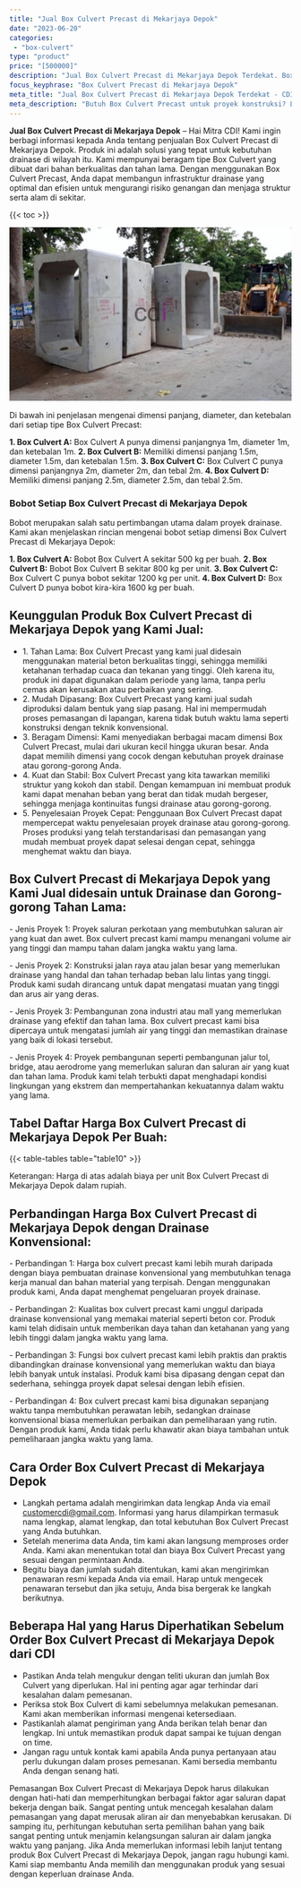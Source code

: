 ```yaml
---
title: "Jual Box Culvert Precast di Mekarjaya Depok"
date: "2023-06-20"
categories:
 - "box-culvert"
type: "product"
price: "[500000]"
description: "Jual Box Culvert Precast di Mekarjaya Depok Terdekat. Box Culvert Precast profesional untuk kebutuhan konstruksi dengan performa optimal. Hubungi kami untuk konsultasi mendalam."
focus_keyphrase: "Box Culvert Precast di Mekarjaya Depok"
meta_title: "Jual Box Culvert Precast di Mekarjaya Depok Terdekat - CDI"
meta_description: "Butuh Box Culvert Precast untuk proyek konstruksi? Layanan profesional kami siap membantu dengan penawaran kompetitif. Klik untuk penawaran istimewa."
---
```


**Jual Box Culvert Precast di Mekarjaya Depok** – Hai Mitra CDI! Kami ingin berbagi informasi kepada Anda tentang penjualan Box Culvert Precast di Mekarjaya Depok. Produk ini adalah solusi yang tepat untuk kebutuhan drainase di wilayah itu. Kami mempunyai beragam tipe Box Culvert yang dibuat dari bahan berkualitas dan tahan lama. Dengan menggunakan Box Culvert Precast, Anda dapat membangun infrastruktur drainase yang optimal dan efisien untuk mengurangi risiko genangan dan menjaga struktur serta alam di sekitar.

{{< toc >}}

![Jual Box Culvert Precast di Mekarjaya Depok](/images/box-culvert/box-culvert-04.jpg)

Di bawah ini penjelasan mengenai dimensi panjang, diameter, dan ketebalan dari setiap tipe Box Culvert Precast:

**1\. Box Culvert A:** Box Culvert A punya dimensi panjangnya 1m, diameter 1m, dan ketebalan 1m.
**2\. Box Culvert B:** Memiliki dimensi panjang 1.5m, diameter 1.5m, dan ketebalan 1.5m.
**3\. Box Culvert C:** Box Culvert C punya dimensi panjangnya 2m, diameter 2m, dan tebal 2m.
**4\. Box Culvert D:** Memiliki dimensi panjang 2.5m, diameter 2.5m, dan tebal 2.5m.

### Bobot Setiap Box Culvert Precast di Mekarjaya Depok

Bobot merupakan salah satu pertimbangan utama dalam proyek drainase. Kami akan menjelaskan rincian mengenai bobot setiap dimensi Box Culvert Precast di Mekarjaya Depok:

**1\. Box Culvert A:** Bobot Box Culvert A sekitar 500 kg per buah.
**2\. Box Culvert B:** Bobot Box Culvert B sekitar 800 kg per unit.
**3\. Box Culvert C:** Box Culvert C punya bobot sekitar 1200 kg per unit.
**4\. Box Culvert D:** Box Culvert D punya bobot kira-kira 1600 kg per buah.

## Keunggulan Produk Box Culvert Precast di Mekarjaya Depok yang Kami Jual:

*   1\. Tahan Lama: Box Culvert Precast yang kami jual didesain menggunakan material beton berkualitas tinggi, sehingga memiliki ketahanan terhadap cuaca dan tekanan yang tinggi. Oleh karena itu, produk ini dapat digunakan dalam periode yang lama, tanpa perlu cemas akan kerusakan atau perbaikan yang sering.
*   2\. Mudah Dipasang: Box Culvert Precast yang kami jual sudah diproduksi dalam bentuk yang siap pasang. Hal ini mempermudah proses pemasangan di lapangan, karena tidak butuh waktu lama seperti konstruksi dengan teknik konvensional.
*   3\. Beragam Dimensi: Kami menyediakan berbagai macam dimensi Box Culvert Precast, mulai dari ukuran kecil hingga ukuran besar. Anda dapat memilih dimensi yang cocok dengan kebutuhan proyek drainase atau gorong-gorong Anda.
*   4\. Kuat dan Stabil: Box Culvert Precast yang kita tawarkan memiliki struktur yang kokoh dan stabil. Dengan kemampuan ini membuat produk kami dapat menahan beban yang berat dan tidak mudah bergeser, sehingga menjaga kontinuitas fungsi drainase atau gorong-gorong.
*   5\. Penyelesaian Proyek Cepat: Penggunaan Box Culvert Precast dapat mempercepat waktu penyelesaian proyek drainase atau gorong-gorong. Proses produksi yang telah terstandarisasi dan pemasangan yang mudah membuat proyek dapat selesai dengan cepat, sehingga menghemat waktu dan biaya.

## Box Culvert Precast di Mekarjaya Depok yang Kami Jual didesain untuk Drainase dan Gorong-gorong Tahan Lama:

\- Jenis Proyek 1: Proyek saluran perkotaan yang membutuhkan saluran air yang kuat dan awet. Box culvert precast kami mampu menangani volume air yang tinggi dan mampu tahan dalam jangka waktu yang lama.

\- Jenis Proyek 2: Konstruksi jalan raya atau jalan besar yang memerlukan drainase yang handal dan tahan terhadap beban lalu lintas yang tinggi. Produk kami sudah dirancang untuk dapat mengatasi muatan yang tinggi dan arus air yang deras.

\- Jenis Proyek 3: Pembangunan zona industri atau mall yang memerlukan drainase yang efektif dan tahan lama. Box culvert precast kami bisa dipercaya untuk mengatasi jumlah air yang tinggi dan memastikan drainase yang baik di lokasi tersebut.

\- Jenis Proyek 4: Proyek pembangunan seperti pembangunan jalur tol, bridge, atau aerodrome yang memerlukan saluran dan saluran air yang kuat dan tahan lama. Produk kami telah terbukti dapat menghadapi kondisi lingkungan yang ekstrem dan mempertahankan kekuatannya dalam waktu yang lama.

## Tabel Daftar Harga Box Culvert Precast di Mekarjaya Depok Per Buah:

{{< table-tables table="table10" >}}

Keterangan: Harga di atas adalah biaya per unit Box Culvert Precast di Mekarjaya Depok dalam rupiah.

## Perbandingan Harga Box Culvert Precast di Mekarjaya Depok dengan Drainase Konvensional:

\- Perbandingan 1: Harga box culvert precast kami lebih murah daripada dengan biaya pembuatan drainase konvensional yang membutuhkan tenaga kerja manual dan bahan material yang terpisah. Dengan menggunakan produk kami, Anda dapat menghemat pengeluaran proyek drainase.

\- Perbandingan 2: Kualitas box culvert precast kami unggul daripada drainase konvensional yang memakai material seperti beton cor. Produk kami telah didisain untuk memberikan daya tahan dan ketahanan yang yang lebih tinggi dalam jangka waktu yang lama.

\- Perbandingan 3: Fungsi box culvert precast kami lebih praktis dan praktis dibandingkan drainase konvensional yang memerlukan waktu dan biaya lebih banyak untuk instalasi. Produk kami bisa dipasang dengan cepat dan sederhana, sehingga proyek dapat selesai dengan lebih efisien.

\- Perbandingan 4: Box culvert precast kami bisa digunakan sepanjang waktu tanpa membutuhkan perawatan lebih, sedangkan drainase konvensional biasa memerlukan perbaikan dan pemeliharaan yang rutin. Dengan produk kami, Anda tidak perlu khawatir akan biaya tambahan untuk pemeliharaan jangka waktu yang lama.

## Cara Order Box Culvert Precast di Mekarjaya Depok

*   Langkah pertama adalah mengirimkan data lengkap Anda via email customercdi@gmail.com. Informasi yang harus dilampirkan termasuk nama lengkap, alamat lengkap, dan total kebutuhan Box Culvert Precast yang Anda butuhkan.
*   Setelah menerima data Anda, tim kami akan langsung memproses order Anda. Kami akan menentukan total dan biaya Box Culvert Precast yang sesuai dengan permintaan Anda.
*   Begitu biaya dan jumlah sudah ditentukan, kami akan mengirimkan penawaran resmi kepada Anda via email. Harap untuk mengecek penawaran tersebut dan jika setuju, Anda bisa bergerak ke langkah berikutnya.

## Beberapa Hal yang Harus Diperhatikan Sebelum Order Box Culvert Precast di Mekarjaya Depok dari CDI

*   Pastikan Anda telah mengukur dengan teliti ukuran dan jumlah Box Culvert yang diperlukan. Hal ini penting agar agar terhindar dari kesalahan dalam pemesanan.
*   Periksa stok Box Culvert di kami sebelumnya melakukan pemesanan. Kami akan memberikan informasi mengenai ketersediaan.
*   Pastikanlah alamat pengiriman yang Anda berikan telah benar dan lengkap. Ini untuk memastikan produk dapat sampai ke tujuan dengan on time.
*   Jangan ragu untuk kontak kami apabila Anda punya pertanyaan atau perlu dukungan dalam proses pemesanan. Kami bersedia membantu Anda dengan senang hati.

Pemasangan Box Culvert Precast di Mekarjaya Depok harus dilakukan dengan hati-hati dan memperhitungkan berbagai faktor agar saluran dapat bekerja dengan baik. Sangat penting untuk mencegah kesalahan dalam pemasangan yang dapat merusak aliran air dan menyebabkan kerusakan. Di samping itu, perhitungan kebutuhan serta pemilihan bahan yang baik sangat penting untuk menjamin kelangsungan saluran air dalam jangka waktu yang panjang. Jika Anda memerlukan informasi lebih lanjut tentang produk Box Culvert Precast di Mekarjaya Depok, jangan ragu hubungi kami. Kami siap membantu Anda memilih dan menggunakan produk yang sesuai dengan keperluan drainase Anda.